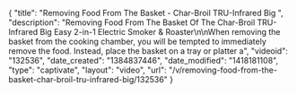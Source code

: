 {
    "title": "Removing Food From The Basket - Char-Broil TRU-Infrared Big ",
    "description": "Removing Food From The Basket Of The Char-Broil TRU-Infrared Big Easy 2-in-1 Electric Smoker & Roaster\n\nWhen removing the basket from the cooking chamber, you will be tempted to immediately remove the food. Instead, place the basket on a tray or platter a",
    "videoid": "132536",
    "date_created": "1384837446",
    "date_modified": "1418181108",
    "type": "captivate",
    "layout": "video",
    "url": "\/v\/removing-food-from-the-basket-char-broil-tru-infrared-big\/132536"
}